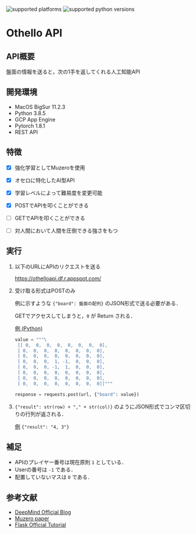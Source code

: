 ![supported platforms](https://img.shields.io/badge/platform-Mac-929292)
![supported python versions](https://img.shields.io/badge/python-%3E%3D%203.6-306998)


# Othello API

## API概要

盤面の情報を送ると，次の1手を返してくれる人工知能API

## 開発環境
+ MacOS BigSur 11.2.3
+ Python 3.8.5
+ GCP App Engine
+ Pytorch 1.8.1
+ REST API

## 特徴

* [x] 強化学習としてMuzeroを使用
* [x] オセロに特化したAI型API
* [x] 学習レベルによって難易度を変更可能
* [x] POSTでAPIを叩くことができる
* [ ] GETでAPIを叩くことができる
* [ ] 対人間において人間を圧倒できる強さをもつ


## 実行

1. 以下のURLにAPIのリクエストを送る

   https://othelloapi.df.r.appspot.com/

2. 受け取る形式はPOSTのみ

   例に示すような ```{"board": 盤面の配列}``` のJSON形式で送る必要がある．

   GETでアクセスしてしまうと，```0``` が Return される．


   <u>例 (Python)</u>

   ```python
   value = """\
    [[ 0,  0,  0,  0,  0,  0,  0,  0],
    [ 0,  0,  0,  0,  0,  0,  0,  0],
    [ 0,  0,  0,  0,  0,  0,  0,  0],
    [ 0,  0,  0,  1, -1,  0,  0,  0],
    [ 0,  0,  0, -1,  1,  0,  0,  0],
    [ 0,  0,  0,  0,  0,  0,  0,  0],
    [ 0,  0,  0,  0,  0,  0,  0,  0],
    [ 0,  0,  0,  0,  0,  0,  0,  0]]"""

   response = requests.post(url, {"board": value})
   ```

3. ```{"result": str(row) + "," + str(col)}``` のようにJSON形式でコンマ区切りの行列が返される．

   <u>例</u>  ```{"result": "4, 3"}```


## 補足
* APIのプレイヤー番号は現在原則 ```1``` としている．
* Userの番号は ```-1``` である．
* 配置していないマスは ```0``` である．



## 参考文献

+ [DeepMind Official Blog](https://deepmind.com/blog/article/muzero-mastering-go-chess-shogi-and-atari-without-rules)
+ [Muzero paper](https://www.nature.com/articles/s41586-020-03051-4.epdf?sharing_token=kTk-xTZpQOF8Ym8nTQK6EdRgN0jAjWel9jnR3ZoTv0PMSWGj38iNIyNOw_ooNp2BvzZ4nIcedo7GEXD7UmLqb0M_V_fop31mMY9VBBLNmGbm0K9jETKkZnJ9SgJ8Rwhp3ySvLuTcUr888puIYbngQ0fiMf45ZGDAQ7fUI66-u7Y%3D)
+ [Flask Official Tutorial](https://flask.palletsprojects.com/en/2.0.x/)